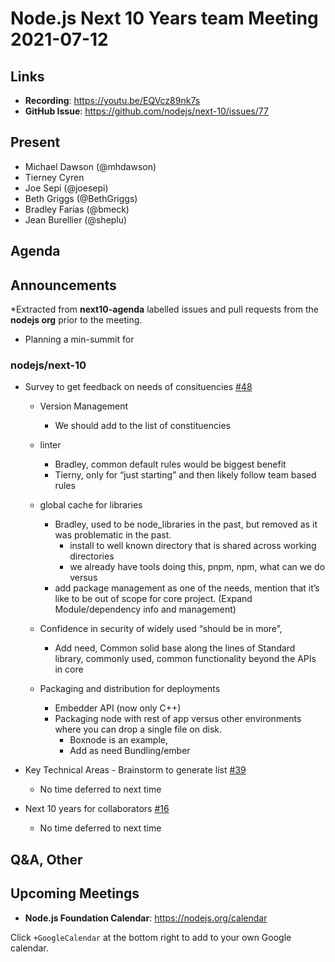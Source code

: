 # Node.js  Next 10 Years team Meeting 2021-07-12

## Links

* **Recording**:  <https://youtu.be/EQVcz89nk7s>
* **GitHub Issue**: <https://github.com/nodejs/next-10/issues/77>

## Present

* Michael Dawson (@mhdawson)
* Tierney Cyren
* Joe Sepi (@joesepi)
* Beth Griggs (@BethGriggs)
* Bradley Farias (@bmeck)
* Jean Burellier (@sheplu)

## Agenda

## Announcements

*Extracted from **next10-agenda** labelled issues and pull requests from the **nodejs org** prior to the meeting.

* Planning a min-summit for

### nodejs/next-10

* Survey to get feedback on needs of consituencies [#48](https://github.com/nodejs/next-10/issues/48)
  * Version Management
    * We should add to the list of constituencies
  * linter
    * Bradley, common default rules would be biggest benefit
    * Tierny, only for “just starting” and then likely follow team based rules
  * global cache for libraries
    * Bradley, used to be node_libraries in the past, but removed as it was problematic in the past.
      * install to well known directory that is shared across working directories
      * we already have tools doing this, pnpm, npm, what can we do versus
    * add package management as one of the needs, mention that it’s like to be out of scope for core project.  (Expand Module/dependency info and management)
  * Confidence in security of widely used “should be in more”,
    * Add need, Common solid base along the lines of Standard library, commonly used, common functionality beyond the APIs in core

  * Packaging and distribution for deployments
    * Embedder API (now only C++)
    * Packaging node with rest of app versus other environments where you can drop a single file on disk.
      * Boxnode is an example,
      * Add as need Bundling/ember

* Key Technical Areas - Brainstorm to generate list [#39](https://github.com/nodejs/next-10/issues/39)
  * No time deferred to next time

* Next 10 years for collaborators [#16](https://github.com/nodejs/next-10/issues/16)
  * No time deferred to next time

## Q&A, Other

## Upcoming Meetings

* **Node.js Foundation Calendar**: <https://nodejs.org/calendar>

Click `+GoogleCalendar` at the bottom right to add to your own Google calendar.
